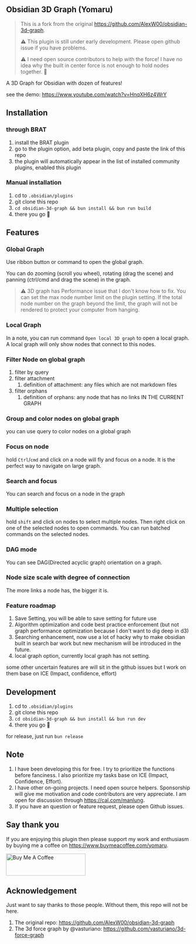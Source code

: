 ## Obsidian 3D Graph (Yomaru)

> This is a fork from the original https://github.com/AlexW00/obsidian-3d-graph.
>
> ⚠️ This plugin is still under early development. Please open github issue if you have problems.
>
> ⚠️ I need open source contributors to help with the force! I have no idea why the built in center force is not enough to hold nodes together. 💩

A 3D Graph for Obsidian with dozen of features!

see the demo: https://www.youtube.com/watch?v=HnqXH6z4WrY

## Installation

### through BRAT

1. install the BRAT plugin
2. go to the plugin option, add beta plugin, copy and paste the link of this repo
3. the plugin will automatically appear in the list of installed community plugins, enabled this plugin

### Manual installation

1. cd to `.obsidian/plugins`
2. git clone this repo
3. `cd obsidian-3d-graph && bun install && bun run build`
4. there you go 🎉

## Features

### Global Graph

Use ribbon button or command to open the global graph.

You can do zooming (scroll you wheel), rotating (drag the scene) and panning (ctrl/cmd and drag the scene) in the graph.

> ⚠️ 3D graph has Performance issue that I don't know how to fix. You can set the max node number limit on the plugin setting. If the total node number on the graph beyond the limit, the graph will not be rendered to protect your computer from hanging.

### Local Graph

In a note, you can run command `Open local 3D graph` to open a local graph. A local graph will only show nodes that connect to this nodes.

### Filter Node on global graph

1. filter by query
2. filter attachment
   1. definition of attachment: any files which are not markdown files
3. filter orphans
   1. definition of orphans: any node that has no links IN THE CURRENT GRAPH

### Group and color nodes on global graph

you can use query to color nodes on a global graph

### Focus on node

hold `Ctrl`/`cmd` and click on a node will fly and focus on a node. It is the perfect way to navigate on large graph.

### Search and focus

You can search and focus on a node in the graph

### Multiple selection

hold `shift` and click on nodes to select multiple nodes. Then right click on one of the selected nodes to open commands. You can run batched commands on the selected nodes.

### DAG mode

You can see DAG(Directed acyclic graph) orientation on a graph.

### Node size scale with degree of connection

The more links a node has, the bigger it is.

### Feature roadmap

1. Save Setting, you will be able to save setting for future use
2. Algorithm optimization and code best practice enforcement (but not graph performance optimization because I don't want to dig deep in d3)
3. Searching enhancement, now use a lot of hacky why to make obsidian built in search bar work but new mechanism will be introduced in the future.
4. local graph option, currently local graph has not setting.

some other uncertain features are will sit in the github issues but I work on them base on ICE (Impact, confidence, effort)

## Development

1. cd to `.obsidian/plugins`
2. git clone this repo
3. `cd obsidian-3d-graph && bun install && bun run dev`
4. there you go 🎉

for release, just run `bun release`

## Note

1. I have been developing this for free. I try to prioritize the functions before fanciness. I also prioritize my tasks base on ICE (Impact, Confidence, Effort).
2. I have other on-going projects. I need open source helpers. Sponsorship will give me motivation and code contributors are very appreciate. I am open for discussion through https://cal.com/manlung.
3. If you have an question or feature request, please open Github issues.

## Say thank you

If you are enjoying this plugin then please support my work and enthusiasm by buying me a coffee on https://www.buymeacoffee.com/yomaru.

<a href="https://www.buymeacoffee.com/yomaru" target="_blank"><img src="https://cdn.buymeacoffee.com/buttons/v2/default-yellow.png" alt="Buy Me A Coffee" style="height: 60px !important;width: 217px !important;" ></a>

## Acknowledgement

Just want to say thanks to those people. Without them, this repo will not be here.

1. The original repo: https://github.com/AlexW00/obsidian-3d-graph
2. The 3d force graph by @vasturiano: https://github.com/vasturiano/3d-force-graph
